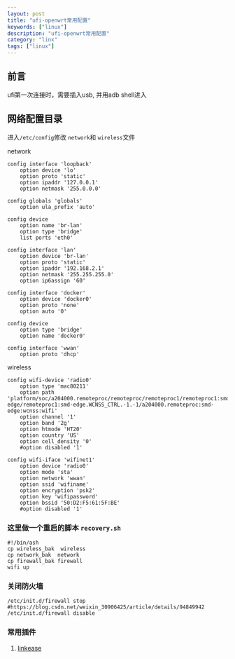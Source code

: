 ```yaml
---
layout: post
title: "ufi-openwrt常用配置"
keywords: ["linux"]
description: "ufi-openwrt常用配置"
category: "linx"
tags: ["linux"]
---
```


## 前言
ufi第一次连接时，需要插入usb, 并用adb shell进入


## 网络配置目录
进入`/etc/config`修改 `network`和 `wireless`文件

network
```
config interface 'loopback'
	option device 'lo'
	option proto 'static'
	option ipaddr '127.0.0.1'
	option netmask '255.0.0.0'

config globals 'globals'
	option ula_prefix 'auto'

config device
	option name 'br-lan'
	option type 'bridge'
	list ports 'eth0'

config interface 'lan'
	option device 'br-lan'
	option proto 'static'
	option ipaddr '192.168.2.1'
	option netmask '255.255.255.0'
	option ip6assign '60'

config interface 'docker'
	option device 'docker0'
	option proto 'none'
	option auto '0'

config device
	option type 'bridge'
	option name 'docker0'

config interface 'wwan'
	option proto 'dhcp'
```


wireless
```
config wifi-device 'radio0'
	option type 'mac80211'
	option path 'platform/soc/a204000.remoteproc/remoteproc/remoteproc1/remoteproc1:smd-edge/remoteproc1:smd-edge.WCNSS_CTRL.-1.-1/a204000.remoteproc:smd-edge:wcnss:wifi'
	option channel '1'
	option band '2g'
	option htmode 'HT20'
	option country 'US'
	option cell_density '0'
	#option disabled '1'

config wifi-iface 'wifinet1'
	option device 'radio0'
	option mode 'sta'
	option network 'wwan'
	option ssid 'wifiname'
	option encryption 'psk2'
	option key 'wifipassword'
	option bssid '50:D2:F5:61:5F:BE'
	#option disabled '1'
```


### 这里做一个重启的脚本 `recovery.sh `
```
#!/bin/ash
cp wireless_bak  wireless
cp network_bak  network
cp firewall_bak firewall
wifi up
```

### 关闭防火墙
```
/etc/init.d/firewall stop
#https://blog.csdn.net/weixin_30906425/article/details/94849942
/etc/init.d/firewall disable
```


### 常用插件
1. [linkease](https://doc.linkease.com/zh/guide/easepi/advanced.html#portainer-ce)
